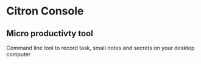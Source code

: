# Citron Console
## Micro productivty tool
Command line tool to record task, small notes and secrets on your desktop computer
